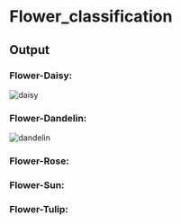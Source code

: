 # Flower_classification
## Output

### Flower-Daisy:

![daisy](https://user-images.githubusercontent.com/88083861/210565543-272cef78-175c-41ee-a782-21aa70059fa7.png)

### Flower-Dandelin:

![dandelin](https://user-images.githubusercontent.com/88083861/210566089-e13f1d9c-7ce2-4248-b52e-4fdb4e7260f8.png)

### Flower-Rose:



### Flower-Sun:

### Flower-Tulip:
